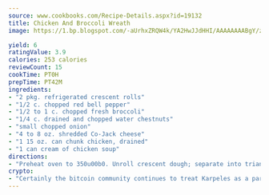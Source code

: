 ```yaml
---
source: www.cookbooks.com/Recipe-Details.aspx?id=19132
title: Chicken And Broccoli Wreath
image: https://1.bp.blogspot.com/-aUrhxZRQW4k/YA2HwJJdHHI/AAAAAAAABgY/z2R8OXCxqDoBQtRn-q-fHG8g9_G4G1HBwCLcBGAsYHQ/s320/13.png

yield: 6
ratingValue: 3.9
calories: 253 calories
reviewCount: 15
cookTime: PT0H
prepTime: PT42M
ingredients:
- "2 pkg. refrigerated crescent rolls"
- "1/2 c. chopped red bell pepper"
- "1/2 to 1 c. chopped fresh broccoli"
- "1/4 c. drained and chopped water chestnuts"
- "small chopped onion"
- "4 to 8 oz. shredded Co-Jack cheese"
- "1 15 oz. can chunk chicken, drained"
- "1 can cream of chicken soup"
directions:
- "Preheat oven to 350u00b0. Unroll crescent dough; separate into triangles. Arrange triangles in circle on greased deep-dish pizza pan with wide ends overlapping in center and points toward the outside."
crypto:
- "Certainly the bitcoin community continues to treat Karpeles as a pariah."
---
```


